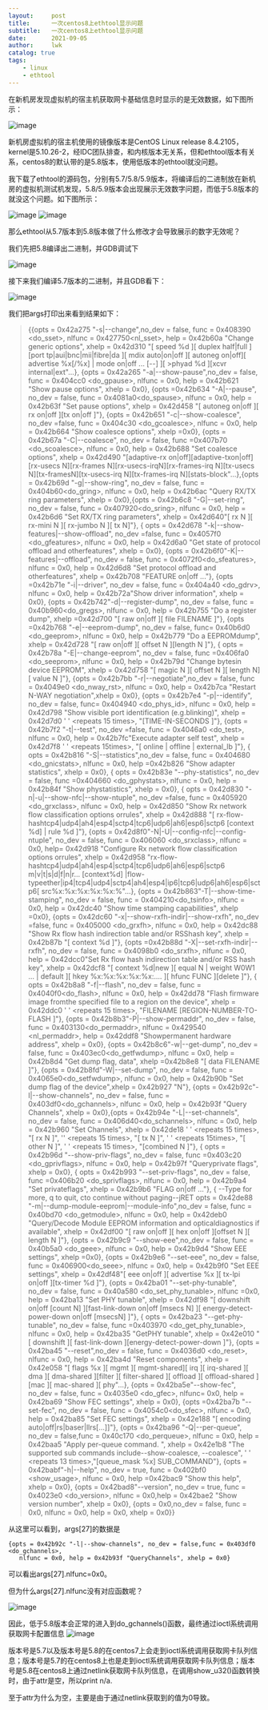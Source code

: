 ```yaml
---
layout:     post
title:      一次centos8上ethtool显示问题
subtitle:   一次centos8上ethtool显示问题
date:       2021-09-05
author:     lwk
catalog: true
tags:
    - linux
    - ethtool
---
```


在新机房发现虚拟机的宿主机获取网卡基础信息时显示的是无效数据，如下图所示：

![image](https://user-images.githubusercontent.com/36918717/177042628-4d59796b-c3a9-4768-8735-a9c6c52ba87e.png)

新机房虚拟机的宿主机使用的镜像版本是CentOS Linux release 8.4.2105，kernel是5.10.26-2，经IDC团队排查，和内核版本无关系，但和ethtool版本有关系，centos8的默认带的是5.8版本，使用低版本的ethtool就没问题。

我下载了ethtool的源码包，分别有5.7/5.8/5.9版本，将编译后的二进制放在新机房的虚拟机测试机发现，5.8/5.9版本会出现展示无效数字问题，而低于5.8版本的就没这个问题。如下图所示：

![image](https://user-images.githubusercontent.com/36918717/177042637-214b3d61-1906-4d1c-9030-79104963256a.png)
![image](https://user-images.githubusercontent.com/36918717/177042639-2b8d9f4f-4563-41d3-a549-20c3e8089e53.png)

那么ethtool从5.7版本到5.8版本做了什么修改才会导致展示的数字无效呢？

 我们先把5.8编译出二进制，并GDB调试下
 
 ![image](https://user-images.githubusercontent.com/36918717/177042651-fb90e591-632e-43a3-92d9-cbec2a0694e9.png)

接下来我们编译5.7版本的二进制，并且GDB看下：

![image](https://user-images.githubusercontent.com/36918717/177042657-21d0c4fc-2ff7-40f5-9a51-0c8986c17a9d.png)

我们把args打印出来看到结果如下：

>{{opts = 0x42a275 "-s|--change",no_dev = false, func = 0x408390 <do_sset>, nlfunc = 0x427750<nl_sset>, help = 0x42b60a "Change generic options",
>   xhelp = 0x42d310 "[ speed %d ][ duplex half|full ][port tp|aui|bnc|mii|fibre|da ][ mdix auto|on|off ][ autoneg on|off][ advertise %x[/%x] | mode on|off ... [--] ][ >phyad %d ][xcvr internal|ext"...}, {opts = 0x42a265 "-a|--show-pause",no_dev = false, func = 0x404cc0 <do_gpause>, nlfunc = 0x0,
>   help = 0x42b621 "Show pause options", xhelp = 0x0}, {opts =0x42b634 "-A|--pause", no_dev = false, func = 0x4081a0<do_spause>, nlfunc = 0x0, help = 0x42b63f "Set pause options",
   xhelp = 0x42d458 "[ autoneg on|off ][ rx on|off ][tx on|off ]"}, {opts = 0x42b651 "-c|--show-coalesce", no_dev =false, func = 0x404c30 <do_gcoalesce>,
   nlfunc = 0x0, help = 0x42b664 "Show coalesce options", xhelp =0x0}, {opts = 0x42b67a "-C|--coalesce", no_dev = false, func =0x407b70 <do_scoalesce>, nlfunc = 0x0,
   help = 0x42b688 "Set coalesce options",
   xhelp = 0x42d490 "[adaptive-rx on|off][adaptive-txon|off][rx-usecs N][rx-frames N][rx-usecs-irqN][rx-frames-irq N][tx-usecs N][tx-framesN][tx-usecs-irq N][tx-frames-irq N][stats-block"...},{opts = 0x42b69d "-g|--show-ring", no_dev = false, func = 0x404b60<do_gring>, nlfunc = 0x0,
   help = 0x42b6ac "Query RX/TX ring parameters", xhelp = 0x0},{opts = 0x42b6c8 "-G|--set-ring", no_dev = false, func = 0x407920<do_sring>, nlfunc = 0x0,
   help = 0x42b6d6 "Set RX/TX ring parameters", xhelp = 0x42d640"[ rx N ][ rx-mini N ][ rx-jumbo N ][ tx N]"}, {
   opts = 0x42d678 "-k|--show-features|--show-offload", no_dev =false, func = 0x4057f0 <do_gfeatures>, nlfunc = 0x0,
   help = 0x42d6a0 "Get state of protocol offload and otherfeatures", xhelp = 0x0}, {opts = 0x42b6f0"-K|--features|--offload", no_dev = false, func = 0x4072f0<do_sfeatures>,
   nlfunc = 0x0, help = 0x42d6d8 "Set protocol offload and otherfeatures", xhelp = 0x42b708 "FEATURE on|off ..."}, {opts =0x42b71e "-i|--driver", no_dev = false,
   func = 0x404a40 <do_gdrv>, nlfunc = 0x0, help = 0x42b72a"Show driver information", xhelp = 0x0}, {opts = 0x42b742"-d|--register-dump", no_dev = false, func = 0x40b960<do_gregs>,
   nlfunc = 0x0, help = 0x42b755 "Do a register dump", xhelp =0x42d700 "[ raw on|off ][ file FILENAME ]"}, {opts =0x42b768 "-e|--eeprom-dump", no_dev = false,
    func= 0x40b6d0 <do_geeprom>, nlfunc = 0x0, help = 0x42b779 "Do a EEPROMdump", xhelp = 0x42d728 "[ raw on|off ][ offset N ][length N ]"}, {
   opts = 0x42b78a "-E|--change-eeprom", no_dev = false, func =0x406fa0 <do_seeprom>, nlfunc = 0x0, help = 0x42b79d "Change bytesin device EEPROM",
   xhelp = 0x42d758 "[ magic N ][ offset N ][ length N][ value N ]"}, {opts = 0x42b7bb "-r|--negotiate",no_dev = false, func = 0x4049e0 <do_nway_rst>,
   nlfunc = 0x0, help = 0x42b7ca "Restart N-WAY negotiation",xhelp = 0x0}, {opts = 0x42b7e4 "-p|--identify", no_dev = false, func= 0x404940 <do_phys_id>, nlfunc = 0x0,
   help = 0x42d798 "Show visible port identification (e.g.blinking)", xhelp = 0x42d7d0 ' ' <repeats 15 times>, "[TIME-IN-SECONDS ]"}, {opts = 0x42b7f2 "-t|--test", no_dev =false,
   func = 0x4046a0 <do_test>, nlfunc = 0x0, help = 0x42b7fc"Execute adapter self test", xhelp = 0x42d7f8 ' ' <repeats 15times>, "[ online | offline | external_lb ]"}, {
    opts = 0x42b816 "-S|--statistics",no_dev = false, func = 0x404680 <do_gnicstats>, nlfunc = 0x0, help =0x42b826 "Show adapter statistics", xhelp = 0x0}, {
   opts = 0x42b83e "--phy-statistics", no_dev = false, func =0x404660 <do_gphystats>, nlfunc = 0x0, help = 0x42b84f "Show phystatistics", xhelp = 0x0}, {
   opts = 0x42d830 "-n|-u|--show-nfc|--show-ntuple", no_dev =false, func = 0x405920 <do_grxclass>, nlfunc = 0x0,
   help = 0x42d850 "Show Rx network flow classification options orrules",
    xhelp = 0x42d888 "[ rx-flow-hashtcp4|udp4|ah4|esp4|sctp4|tcp6|udp6|ah6|esp6|sctp6 [context %d] |  rule %d ]"}, {opts = 0x42d8f0"-N|-U|--config-nfc|--config-ntuple",
   no_dev = false, func = 0x406060 <do_srxclass>, nlfunc = 0x0, help= 0x42d918 "Configure Rx network flow classification options orrules",
   xhelp = 0x42d958 "rx-flow-hashtcp4|udp4|ah4|esp4|sctp4|tcp6|udp6|ah6|esp6|sctp6 m|v|t|s|d|f|n|r... [context%d] |flow-typeether|ip4|tcp4|udp4|sctp4|ah4|esp4|ip6|tcp6|udp6|ah6|esp6|sctp6[ src%x:%x:%x:%x:%x:%"...}, {opts = 0x42b863"-T|--show-time-stamping", no_dev = false, func = 0x404210<do_tsinfo>, nlfunc = 0x0,
   help = 0x42dc40 "Show time stamping capabilities", xhelp =0x0}, {opts = 0x42dc60 "-x|--show-rxfh-indir|--show-rxfh", no_dev =false, func = 0x405000 <do_grxfh>, nlfunc = 0x0,
   help = 0x42dc88 "Show Rx flow hash indirection table and/or RSShash key", xhelp = 0x42b87b "[ context %d ]"}, {opts =0x42b88d "-X|--set-rxfh-indir|--rxfh", no_dev = false,
   func = 0x4098b0 <do_srxfh>, nlfunc = 0x0, help = 0x42dcc0"Set Rx flow hash indirection table and/or RSS hash key",
   xhelp = 0x42dcf8 "[ context %d|new ][ equal N | weight W0W1 ... | default ][ hkey %x:%x:%x:%x:%x:.... ][ hfunc FUNC ][delete ]"}, {
   opts = 0x42b8a8 "-f|--flash", no_dev = false, func = 0x4040f0<do_flash>, nlfunc = 0x0, help = 0x42dd78 "Flash firmware image fromthe specified file to a region on the device",
   xhelp = 0x42ddc0 ' ' <repeats 15 times>, "FILENAME [REGION-NUMBER-TO-FLASH ]"}, {opts = 0x42b8b3"-P|--show-permaddr", no_dev = false, func = 0x403130<do_permaddr>,
   nlfunc = 0x429540 <nl_permaddr>, help = 0x42ddf8 "Showpermanent hardware address", xhelp = 0x0}, {opts = 0x42b8c6"-w|--get-dump", no_dev = false, func = 0x403ec0<do_getfwdump>,
   nlfunc = 0x0, help = 0x42b8d4 "Get dump flag, data", xhelp =0x42b8e8 "[ data FILENAME ]"}, {opts = 0x42b8fd"-W|--set-dump", no_dev = false, func = 0x4065e0<do_setfwdump>,
   nlfunc = 0x0, help = 0x42b90b "Set dump flag of the device",xhelp = 0x42b927 "N"}, {opts = 0x42b92c"-l|--show-channels", no_dev = false, func = 0x403df0<do_gchannels>,
   nlfunc = 0x0, help = 0x42b93f "Query Channels", xhelp = 0x0},{opts = 0x42b94e "-L|--set-channels", no_dev = false, func = 0x406d40<do_schannels>, nlfunc = 0x0,
   help = 0x42b960 "Set Channels",
   xhelp = 0x42de18 ' ' <repeats 15 times>, "[ rx N ]", '' <repeats 15 times>, "[ tx N ]", ' ' <repeats 15times>, "[ other N ]", ' ' <repeats 15 times>, "[combined N ]"}, {
   opts = 0x42b96d "--show-priv-flags", no_dev = false, func =0x403c20 <do_gprivflags>, nlfunc = 0x0, help = 0x42b97f "Queryprivate flags", xhelp = 0x0}, {
   opts = 0x42b993 "--set-priv-flags", no_dev = false, func =0x406b20 <do_sprivflags>, nlfunc = 0x0, help = 0x42b9a4 "Set privateflags", xhelp = 0x42b9b6 "FLAG on|off ..."}, {
--Type <RET> for more, q to quit, cto continue without paging--jRET
   opts = 0x42de88 "-m|--dump-module-eeprom|--module-info",no_dev = false, func = 0x40bd70 <do_getmodule>, nlfunc = 0x0,
   help = 0x42deb0 "Query/Decode Module EEPROM information and opticaldiagnostics if available",
   xhelp = 0x42df00 "[ raw on|off ][ hex on|off ][offset N ][ length N ]"}, {opts = 0x42b9c9 "--show-eee",no_dev = false, func = 0x40b5a0 <do_geee>,
   nlfunc = 0x0, help = 0x42b9d4 "Show EEE settings", xhelp =0x0}, {opts = 0x42b9e6 "--set-eee", no_dev = false, func = 0x406900<do_seee>, nlfunc = 0x0,
   help = 0x42b9f0 "Set EEE settings", xhelp = 0x42df48"[ eee on|off ][ advertise %x ][ tx-lpi on|off ][tx-timer %d ]"}, {opts = 0x42ba01 "--set-phy-tunable",
   no_dev = false, func = 0x40a580 <do_set_phy_tunable>, nlfunc =0x0, help = 0x42ba13 "Set PHY tunable",
   xhelp = 0x42df98 "[ downshift on|off [count N] ][fast-link-down on|off [msecs N] ][ energy-detect-power-down on|off [msecsN] ]"}, {
   opts = 0x42ba23 "--get-phy-tunable", no_dev = false, func =0x403970 <do_get_phy_tunable>, nlfunc = 0x0, help = 0x42ba35 "GetPHY tunable",
   xhelp = 0x42e010 "[ downshift ][ fast-link-down ][energy-detect-power-down ]"}, {opts = 0x42ba45 "--reset",no_dev = false, func = 0x4036d0 <do_reset>,
   nlfunc = 0x0, help = 0x42ba4d "Reset components",
   xhelp = 0x42e058 "[ flags %x ][ mgmt ][ mgmt-shared][ irq ][ irq-shared ][ dma ][ dma-shared ][filter ][ filter-shared ][ offload ][ offload-shared ][mac ][ mac-shared ][ phy"...}, {opts = 0x42ba5e"--show-fec", no_dev = false, func = 0x4035e0 <do_gfec>, nlfunc= 0x0,
   help = 0x42ba69 "Show FEC settings", xhelp = 0x0}, {opts =0x42ba7b "--set-fec", no_dev = false, func = 0x4054c0<do_sfec>, nlfunc = 0x0, help = 0x42ba85 "Set FEC settings",
   xhelp = 0x42e188 "[ encoding auto|off|rs|baser|llrs[...]]"}, {opts = 0x42ba96 "-Q|--per-queue", no_dev = false,func = 0x40c170 <do_perqueue>, nlfunc = 0x0,
   help = 0x42baa5 "Apply per-queue command. ",
   xhelp = 0x42e1b8 "The supported sub commands include--show-coalesce, --coalesce", ' ' <repeats 13 times>,"[queue_mask %x] SUB_COMMAND"}, {opts = 0x42babf"-h|--help",
   no_dev = true, func = 0x402bf0 <show_usage>, nlfunc = 0x0, help =0x42bac9 "Show this help", xhelp = 0x0}, {opts = 0x42bad8"--version", no_dev = true, func = 0x4023e0 <do_version>,
nlfunc = 0x0,help = 0x42bae2 "Show version number", xhelp = 0x0}, {opts = 0x0,no_dev = false, func = 0x0, nlfunc = 0x0, help = 0x0, xhelp = 0x0}}

 从这里可以看到，args[27]的数据是
 ```
 {opts = 0x42b92c "-l|--show-channels", no_dev = false,func = 0x403df0 <do_gchannels>,
    nlfunc = 0x0, help = 0x42b93f "QueryChannels", xhelp = 0x0}
 ```

可以看出args[27].nlfunc=0x0。

 

但为什么args[27].nlfunc没有对应函数呢？

![image](https://user-images.githubusercontent.com/36918717/177042678-fb4c689c-c0f6-4d3e-badc-64ff359f946b.png)

因此，低于5.8版本会正常的进入到do_gchannels()函数，最终通过ioctl系统调用获取网卡配置信息
![image](https://user-images.githubusercontent.com/36918717/177042688-ea000e86-4935-4bbe-9307-8c6787d21fd4.png)


版本号是5.7以及版本号是5.8的在centos7上会走到ioctl系统调用获取网卡队列信息；版本号是5.7的在centos8上也是走到ioctl系统调用获取网卡队列信息；版本号是5.8在centos8上通过netlink获取网卡队列信息，在调用show_u32()函数转换时，由于attr是空，所以print n/a.

至于attr为什么为空，主要是由于通过netlink获取到的值为0导致。





